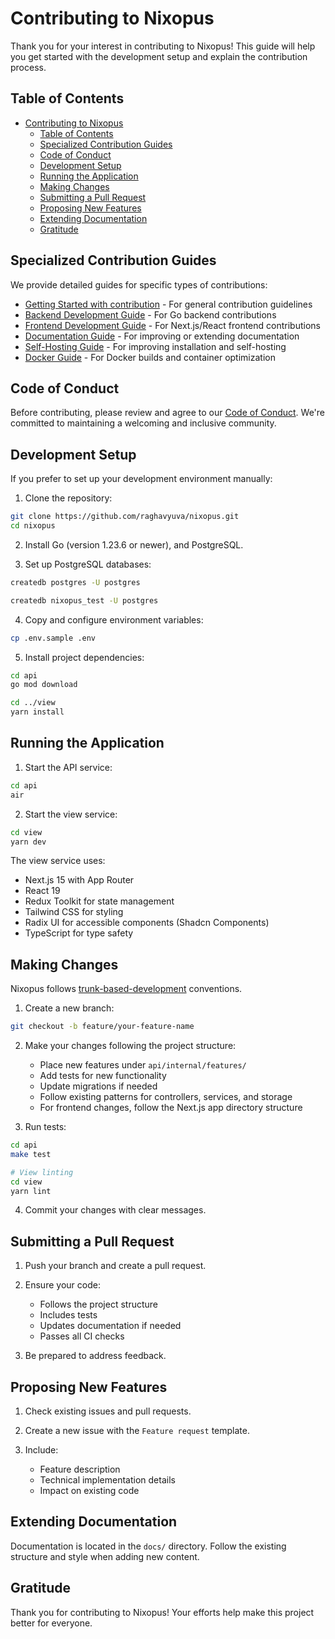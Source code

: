 # Contributing to Nixopus

Thank you for your interest in contributing to Nixopus! This guide will help you get started with the development setup and explain the contribution process.

## Table of Contents

- [Contributing to Nixopus](#contributing-to-nixopus)
  - [Table of Contents](#table-of-contents)
  - [Specialized Contribution Guides](#specialized-contribution-guides)
  - [Code of Conduct](#code-of-conduct)
  - [Development Setup](#development-setup)
  - [Running the Application](#running-the-application)
  - [Making Changes](#making-changes)
  - [Submitting a Pull Request](#submitting-a-pull-request)
  - [Proposing New Features](#proposing-new-features)
  - [Extending Documentation](#extending-documentation)
  - [Gratitude](#gratitude)

## Specialized Contribution Guides

We provide detailed guides for specific types of contributions:

- [Getting Started with contribution](README.md) - For general contribution guidelines
- [Backend Development Guide](backend.md) - For Go backend contributions
- [Frontend Development Guide](frontend.md) - For Next.js/React frontend contributions
- [Documentation Guide](documentation.md) - For improving or extending documentation
- [Self-Hosting Guide](self-hosting.md) - For improving installation and self-hosting
- [Docker Guide](docker.md) - For Docker builds and container optimization

## Code of Conduct

Before contributing, please review and agree to our [Code of Conduct](/code-of-conduct/index.md). We're committed to maintaining a welcoming and inclusive community.

## Development Setup

If you prefer to set up your development environment manually:

1. Clone the repository:

```bash
git clone https://github.com/raghavyuva/nixopus.git
cd nixopus
```

2. Install Go (version 1.23.6 or newer), and PostgreSQL.

3. Set up PostgreSQL databases:

```bash
createdb postgres -U postgres

createdb nixopus_test -U postgres
```

4. Copy and configure environment variables:

```bash
cp .env.sample .env
```

5. Install project dependencies:

```bash
cd api
go mod download

cd ../view
yarn install
```

## Running the Application

1. Start the API service:

```bash
cd api
air
```

2. Start the view service:

```bash
cd view
yarn dev
```

The view service uses:

- Next.js 15 with App Router
- React 19
- Redux Toolkit for state management
- Tailwind CSS for styling
- Radix UI for accessible components (Shadcn Components)
- TypeScript for type safety

## Making Changes

Nixopus follows [trunk-based-development](https://www.atlassian.com/continuous-delivery/continuous-integration/trunk-based-development) conventions.

1. Create a new branch:

```bash
git checkout -b feature/your-feature-name
```

2. Make your changes following the project structure:
   - Place new features under `api/internal/features/`
   - Add tests for new functionality
   - Update migrations if needed
   - Follow existing patterns for controllers, services, and storage
   - For frontend changes, follow the Next.js app directory structure

3. Run tests:

```bash
cd api
make test

# View linting
cd view
yarn lint
```

4. Commit your changes with clear messages.

## Submitting a Pull Request

1. Push your branch and create a pull request.

2. Ensure your code:
   - Follows the project structure
   - Includes tests
   - Updates documentation if needed
   - Passes all CI checks

3. Be prepared to address feedback.

## Proposing New Features

1. Check existing issues and pull requests.

2. Create a new issue with the `Feature request` template.

3. Include:
   - Feature description
   - Technical implementation details
   - Impact on existing code

## Extending Documentation

Documentation is located in the `docs/` directory. Follow the existing structure and style when adding new content.

## Gratitude

Thank you for contributing to Nixopus! Your efforts help make this project better for everyone.
